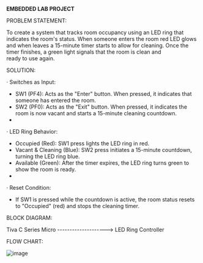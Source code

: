 **EMBEDDED LAB PROJECT**



PROBLEM STATEMENT:
   	
To create a system that tracks room occupancy using an LED ring that indicates the room's status. When someone enters the room red LED glows and when leaves a 15-minute timer starts to allow for cleaning. Once the timer finishes, a green light signals that the room is clean and ready to use again.


SOLUTION:

·  Switches as Input:
* SW1 (PF4): Acts as the "Enter" button. When pressed, it indicates that someone has entered the room.
* SW2 (PF0): Acts as the "Exit" button. When pressed, it indicates the room is now vacant and starts a 15-minute cleaning countdown.
* 
·  LED Ring Behavior:
* Occupied (Red): SW1 press lights the LED ring in red.
* Vacant & Cleaning (Blue): SW2 press initiates a 15-minute countdown, turning the LED ring blue.
* Available (Green): After the timer expires, the LED ring turns green to show the room is ready.
* 
·  Reset Condition:
* If SW1 is pressed while the countdown is active, the room status resets to "Occupied" (red) and stops the cleaning timer.


BLOCK DIAGRAM:

Tiva C Series
Micro              -------------------->      LED Ring
Controller


FLOW CHART:

![image](https://github.com/user-attachments/assets/4b520bb9-4ceb-40c6-a8a7-478eaca296bc)
